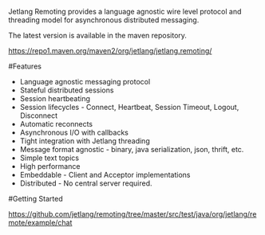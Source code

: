 Jetlang Remoting provides a language agnostic wire level protocol and threading model for asynchronous distributed messaging.

The latest version is available in the maven repository.

https://repo1.maven.org/maven2/org/jetlang/jetlang.remoting/

#Features

  * Language agnostic messaging protocol
  * Stateful distributed sessions
  * Session heartbeating
  * Session lifecycles - Connect, Heartbeat, Session Timeout, Logout, Disconnect
  * Automatic reconnects
  * Asynchronous I/O with callbacks 
  * Tight integration with Jetlang threading
  * Message format agnostic - binary, java serialization, json, thrift, etc. 
  * Simple text topics
  * High performance
  * Embeddable - Client and Acceptor implementations
  * Distributed - No central server required.
  
#Getting Started

https://github.com/jetlang/remoting/tree/master/src/test/java/org/jetlang/remote/example/chat
  
